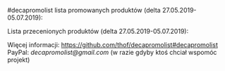 #decapromolist lista promowanych produktów (delta 27.05.2019-05.07.2019):


Lista przecenionych produktów (delta 27.05.2019-05.07.2019):

Więcej informacji: https://github.com/thof/decapromolist#decapromolist  
PayPal: _decapromolist@gmail.com_ (w razie gdyby ktoś chciał wspomóc projekt)  
